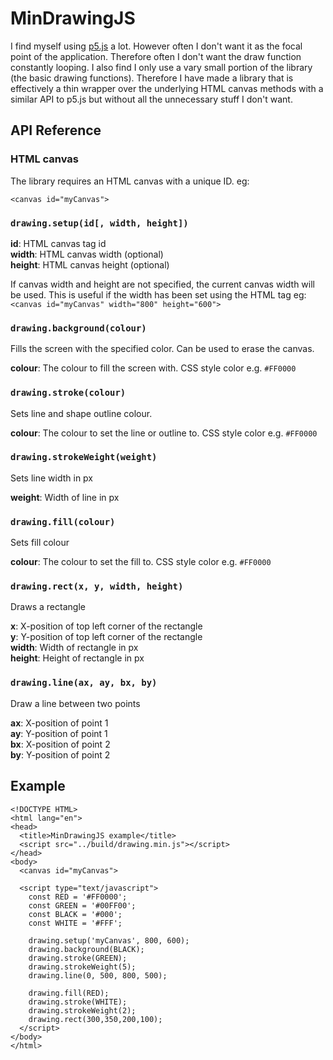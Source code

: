 MinDrawingJS
============

I find myself using [p5.js](https://p5js.org/) a lot. However often I don't want it as the focal point of the application. Therefore often I don't want the draw function constantly looping. I also find I only use a vary small portion of the library (the basic drawing functions). Therefore I have made a library that is effectively a thin wrapper over the underlying HTML canvas methods with a similar API to p5.js but without all the unnecessary stuff I don't want.


API Reference
-------------

### HTML canvas
The library requires an HTML canvas with a unique ID. eg:

`<canvas id="myCanvas">`

### `drawing.setup(id[, width, height])`

**id**: HTML canvas tag id  
**width**: HTML canvas width (optional)  
**height**: HTML canvas height (optional)  

If canvas width and height are not specified, the current canvas width will be used. This is useful if the width has been set using the HTML tag eg:  
`<canvas id="myCanvas" width="800" height="600">`

### `drawing.background(colour)`
Fills the screen with the specified color. Can be used to erase the canvas.

**colour**: The colour to fill the screen with. CSS style color e.g. `#FF0000`

### `drawing.stroke(colour)`
Sets line and shape outline colour.

**colour**: The colour to set the line or outline to. CSS style color e.g. `#FF0000`

### `drawing.strokeWeight(weight)`
Sets line width in px

**weight**: Width of line in px

### `drawing.fill(colour)`
Sets fill colour

**colour**: The colour to set the fill to. CSS style color e.g. `#FF0000`

### `drawing.rect(x, y, width, height)`
Draws a rectangle

**x**: X-position of top left corner of the rectangle  
**y**: Y-position of top left corner of the rectangle  
**width**: Width of rectangle in px  
**height**: Height of rectangle in px  

### `drawing.line(ax, ay, bx, by)`
Draw a line between two points

**ax**: X-position of point 1  
**ay**: Y-position of point 1  
**bx**: X-position of point 2  
**by**: Y-position of point 2  

Example
-------

```
<!DOCTYPE HTML>
<html lang="en">
<head>
  <title>MinDrawingJS example</title>
  <script src="../build/drawing.min.js"></script>
</head>
<body>
  <canvas id="myCanvas">

  <script type="text/javascript">
    const RED = '#FF0000';
    const GREEN = '#00FF00';
    const BLACK = '#000';
    const WHITE = '#FFF';

    drawing.setup('myCanvas', 800, 600);
    drawing.background(BLACK);
    drawing.stroke(GREEN);
    drawing.strokeWeight(5);
    drawing.line(0, 500, 800, 500);

    drawing.fill(RED);
    drawing.stroke(WHITE);
    drawing.strokeWeight(2);
    drawing.rect(300,350,200,100);
  </script>
</body>
</html>
```
